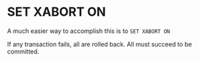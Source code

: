 # SET XABORT ON


A much easier way to accomplish this is to `SET XABORT ON`

If any transaction fails, all are rolled back. All must succeed to be committed.
